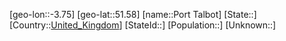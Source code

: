 ﻿---
location: [51.58,-3.75]
type: City
tags:
- geo/City


SpocWebEntityId: 33473
isDeleted: false
confidential: public

---
[geo-lon::-3.75]
[geo-lat::51.58]
[name::Port Talbot]
[State::]
[Country::[United_Kingdom](geo/Continent/Europe/United_Kingdom.md)]
[StateId::]
[Population::]
[Unknown::]

